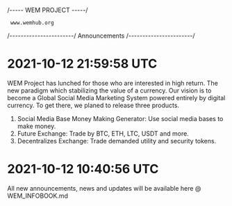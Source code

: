 /----- WEM PROJECT -----/

     www.wemhub.org
/-----------------------/
     Announcements
/-----------------------/

# 2021-10-12 21:59:58 UTC
WEM Project has lunched for those who are interested in high return.
The new paradigm which stabilizing the value of a currency.
Our vision is to become a Global Social Media Marketing System powered entirely by digital currency.
To get there, we planed to release three products.
1. Social Media Base Money Making Generator: Use social media bases to make money.
2. Future Exchange: Trade by BTC, ETH, LTC, USDT and more.
3. Decentralizes Exchange: Trade demanded utility and security tokens.


# 2021-10-12 10:40:56 UTC
All new announcements, news and updates will be available here @ WEM_INFOBOOK.md
